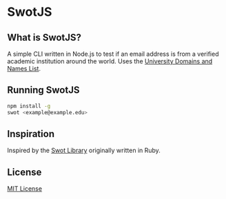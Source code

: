 SwotJS
======

## What is SwotJS?
A simple CLI written in Node.js to test if an email address is from a verified academic institution around the world. Uses 
the [University Domains and Names List](https://github.com/Hipo/university-domains-list).

## Running SwotJS
```sh
npm install -g
swot <example@example.edu>
```
## Inspiration
Inspired by the [Swot Library](https://github.com/leereilly/swot) originally written in Ruby. 

## License
[MIT License](LICENSE)
